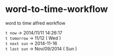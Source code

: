 word-to-time-workflow
=====================

word to time alfred workflow

`t now` -> 2014/11/11 14:26:17  
`t tomorrow` -> 11/12 ( Wed )  
`t next sun` -> 2014-11-16  
`t last sun` -> Nov/09/2014 ( Sun )  
